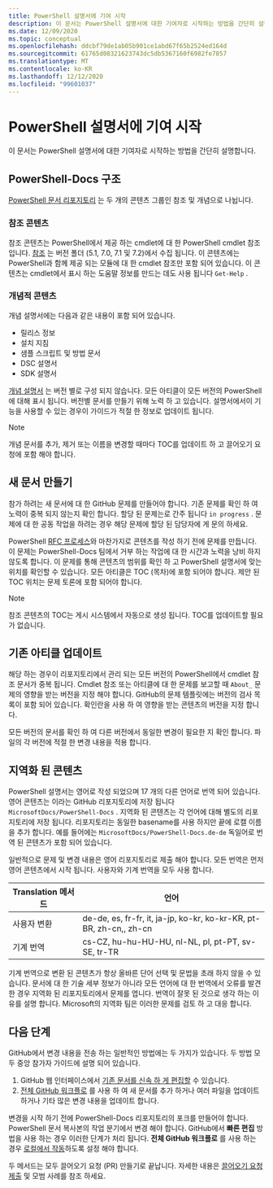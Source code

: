 ```yaml
---
title: PowerShell 설명서에 기여 시작
description: 이 문서는 PowerShell 설명서에 대한 기여자로 시작하는 방법을 간단히 설명합니다.
ms.date: 12/09/2020
ms.topic: conceptual
ms.openlocfilehash: ddcbf79de1ab05b901ce1abd67f65b2524ed164d
ms.sourcegitcommit: 61765d08321623743dc5db5367160f6982fe7857
ms.translationtype: MT
ms.contentlocale: ko-KR
ms.lasthandoff: 12/12/2020
ms.locfileid: "99601037"
---
```

# <a name="get-started-contributing-to-powershell-documentation"></a>PowerShell 설명서에 기여 시작

이 문서는 PowerShell 설명서에 대한 기여자로 시작하는 방법을 간단히 설명합니다.

## <a name="powershell-docs-structure"></a>PowerShell-Docs 구조

[PowerShell 문서 리포지토리][psdocs] 는 두 개의 콘텐츠 그룹인 참조 및 개념으로 나뉩니다.

### <a name="reference-content"></a>참조 콘텐츠

참조 콘텐츠는 PowerShell에서 제공 하는 cmdlet에 대 한 PowerShell cmdlet 참조입니다.
[참조][ref] 는 버전 폴더 (5.1, 7.0, 7.1 및 7.2)에서 수집 됩니다. 이 콘텐츠에는 PowerShell과 함께 제공 되는 모듈에 대 한 cmdlet 참조만 포함 되어 있습니다. 이 콘텐츠는 cmdlet에서 표시 하는 도움말 정보를 만드는 데도 사용 됩니다 `Get-Help` .

### <a name="conceptual-content"></a>개념적 콘텐츠

개념 설명서에는 다음과 같은 내용이 포함 되어 있습니다.

- 릴리스 정보
- 설치 지침
- 샘플 스크립트 및 방법 문서
- DSC 설명서
- SDK 설명서

[개념 설명서][conceptual] 는 버전 별로 구성 되지 않습니다. 모든 아티클이 모든 버전의 PowerShell에 대해 표시 됩니다. 버전별 문서를 만들기 위해 노력 하 고 있습니다. 설명서에서이 기능을 사용할 수 있는 경우이 가이드가 적절 한 정보로 업데이트 됩니다.

> [!NOTE]
> 개념 문서를 추가, 제거 또는 이름을 변경할 때마다 TOC를 업데이트 하 고 끌어오기 요청에 포함 해야 합니다.

## <a name="creating-new-articles"></a>새 문서 만들기

참가 하려는 새 문서에 대 한 GitHub 문제를 만들어야 합니다. 기존 문제를 확인 하 여 노력이 중복 되지 않는지 확인 합니다. 할당 된 문제는로 간주 됩니다 `in progress` . 문제에 대 한 공동 작업을 하려는 경우 해당 문제에 할당 된 담당자에 게 문의 하세요.

PowerShell [RFC 프로세스][rfc]와 마찬가지로 콘텐츠를 작성 하기 전에 문제를 만듭니다. 이 문제는 PowerShell-Docs 팀에서 거부 하는 작업에 대 한 시간과 노력을 낭비 하지 않도록 합니다. 이 문제를 통해 콘텐츠의 범위를 확인 하 고 PowerShell 설명서에 맞는 위치를 확인할 수 있습니다. 모든 아티클은 TOC (목차)에 포함 되어야 합니다. 제안 된 TOC 위치는 문제 토론에 포함 되어야 합니다.

> [!NOTE]
> 참조 콘텐츠의 TOC는 게시 시스템에서 자동으로 생성 됩니다. TOC를 업데이트할 필요가 없습니다.

## <a name="updating-existing-articles"></a>기존 아티클 업데이트

해당 하는 경우이 리포지토리에서 관리 되는 모든 버전의 PowerShell에서 cmdlet 참조 문서가 중복 됩니다. Cmdlet 참조 또는 아티클에 대 한 문제를 보고할 때 `About_` 문제의 영향을 받는 버전을 지정 해야 합니다. GitHub의 문제 템플릿에는 버전의 검사 목록이 포함 되어 있습니다. 확인란을 사용 하 여 영향을 받는 콘텐츠의 버전을 지정 합니다.

모든 버전의 문서를 확인 하 여 다른 버전에서 동일한 변경이 필요한 지 확인 합니다. 파일의 각 버전에 적절 한 변경 내용을 적용 합니다.

## <a name="localized-content"></a>지역화 된 콘텐츠

PowerShell 설명서는 영어로 작성 되었으며 17 개의 다른 언어로 번역 되어 있습니다. 영어 콘텐츠는 이라는 GitHub 리포지토리에 저장 됩니다 `MicrosoftDocs/PowerShell-Docs` . 지역화 된 콘텐츠는 각 언어에 대해 별도의 리포지토리에 저장 됩니다. 리포지토리는 동일한 basename를 사용 하지만 끝에 로캘 이름을 추가 합니다. 예를 들어에는 `MicrosoftDocs/PowerShell-Docs.de-de` 독일어로 번역 된 콘텐츠가 포함 되어 있습니다.

일반적으로 문제 및 변경 내용은 영어 리포지토리로 제출 해야 합니다. 모든 번역은 먼저 영어 콘텐츠에서 시작 됩니다. 사용자와 기계 번역을 모두 사용 합니다.

| Translation 메서드  |                              언어                               |
| ------------------- | -------------------------------------------------------------------- |
| 사용자 변환   | de-de, es, fr-fr, it, ja-jp, ko-kr, ko-kr-KR, pt-BR, zh-cn,, zh-cn |
| 기계 번역 | cs-CZ, hu-hu-HU-HU, nl-NL, pl, pt-PT, sv-SE, tr-TR                      |

기계 번역으로 변환 된 콘텐츠가 항상 올바른 단어 선택 및 문법을 초래 하지 않을 수 있습니다. 문서에 대 한 기술 세부 정보가 아니라 모든 언어에 대 한 번역에서 오류를 발견 한 경우 지역화 된 리포지토리에서 문제를 엽니다. 번역이 잘못 된 것으로 생각 하는 이유를 설명 합니다. Microsoft의 지역화 팀은 이러한 문제를 검토 하 고 대응 합니다.

## <a name="next-steps"></a>다음 단계

GitHub에서 변경 내용을 전송 하는 일반적인 방법에는 두 가지가 있습니다. 두 방법 모두 중앙 참가자 가이드에 설명 되어 있습니다.

1. GitHub 웹 인터페이스에서 [기존 문서를 신속 하 게 편집할](/contribute/#quick-edits-to-existing-documents) 수 있습니다.
1. [전체 GitHub 워크플로][making-changes] 를 사용 하 여 새 문서를 추가 하거나 여러 파일을 업데이트 하거나 기타 많은 변경 내용을 업데이트 합니다.

변경을 시작 하기 전에 PowerShell-Docs 리포지토리의 포크를 만들어야 합니다. PowerShell 문서 복사본의 작업 분기에서 변경 해야 합니다. GitHub에서 **빠른 편집** 방법을 사용 하는 경우 이러한 단계가 처리 됩니다. **전체 GitHub 워크플로** 를 사용 하는 경우 [로컬에서 작동][fork]하도록 설정 해야 합니다.

두 메서드는 모두 끌어오기 요청 (PR) 만들기로 끝납니다. 자세한 내용은 [끌어오기 요청 제출](pull-requests.md) 및 모범 사례를 참조 하세요.

<!--link refs-->
[conceptual]: https://github.com/MicrosoftDocs/PowerShell-Docs/tree/staging/reference/docs-conceptual
[fork]: /contribute/get-started-setup-local#fork-the-repository
[making-changes]: /contribute/how-to-write-workflows-major#making-your-changes
[psdocs]: https://github.com/MicrosoftDocs/PowerShell-Docs
[ref]: https://github.com/MicrosoftDocs/PowerShell-Docs/tree/staging/reference
[rfc]: https://github.com/PowerShell/powershell-rfc/blob/master/RFC0000-RFC-Process.md
